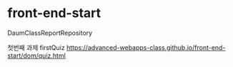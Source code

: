 # front-end-start
DaumClassReportRepository

첫번째 과제 firstQuiz
https://advanced-webapps-class.github.io/front-end-start/dom/quiz.html
